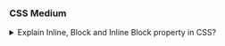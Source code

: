 ### CSS Medium

<details>
  <summary>Explain Inline, Block and Inline Block property in CSS?</summary>
  TODO: add answer @AbhijitKokat
</details>

